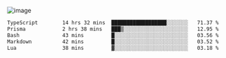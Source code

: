 ![image](https://github-profile-trophy.vercel.app/?username=CMOISDEAD&theme=oldie&row=1&no-frame=true&no-bg=true&margin-w=15&margin-h=15)
<!--START_SECTION:waka-->

```txt
TypeScript        14 hrs 32 mins  ██████████████████░░░░░░░   71.37 %
Prisma            2 hrs 38 mins   ███▒░░░░░░░░░░░░░░░░░░░░░   12.95 %
Bash              43 mins         █░░░░░░░░░░░░░░░░░░░░░░░░   03.56 %
Markdown          42 mins         █░░░░░░░░░░░░░░░░░░░░░░░░   03.52 %
Lua               38 mins         ▓░░░░░░░░░░░░░░░░░░░░░░░░   03.18 %
```

<!--END_SECTION:waka--> 
